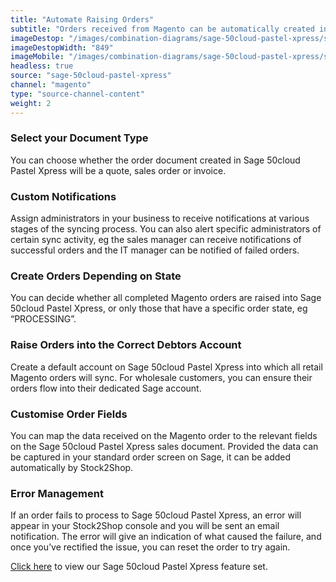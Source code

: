 ```yaml
---
title: "Automate Raising Orders"
subtitle: "Orders received from Magento can be automatically created in Sage 50cloud Pastel Xpress."
imageDestop: "/images/combination-diagrams/sage-50cloud-pastel-xpress/sage-50cloud-pastel-xpress-magento-orders.svg"
imageDestopWidth: "849"
imageMobile: "/images/combination-diagrams/sage-50cloud-pastel-xpress/sage-50cloud-pastel-xpress-magento-orders.svg"
headless: true
source: "sage-50cloud-pastel-xpress"
channel: "magento"
type: "source-channel-content"
weight: 2
---
```


### Select your Document Type
You can choose whether the order document created in Sage 50cloud Pastel Xpress will be a quote, sales order or invoice.

### Custom Notifications
Assign administrators in your business to receive notifications at various stages of the syncing process. You can also alert specific administrators of certain sync activity, eg the sales manager can receive notifications of successful orders and the IT manager can be notified of failed orders.

### Create Orders Depending on State
You can decide whether all completed Magento orders are raised into Sage 50cloud Pastel Xpress, or only those that have a specific order state, eg “PROCESSING”.

### Raise Orders into the Correct Debtors Account
Create a default account on Sage 50cloud Pastel Xpress into which all retail Magento orders will sync. For wholesale customers, you can ensure their orders flow into their dedicated Sage account.

### Customise Order Fields
You can map the data received on the Magento order to the relevant fields on the Sage 50cloud Pastel Xpress sales document. Provided the data can be captured in your standard order screen on Sage, it can be added automatically by Stock2Shop.

### Error Management
If an order fails to process to Sage 50cloud Pastel Xpress, an error will appear in your Stock2Shop console and you will be sent an email notification. The error will give an indication of what caused the failure, and once you’ve rectified the issue, you can reset the order to try again.

[Click here](/help/features/sage-50cloud-pastel-xpress/ "Sage 50cloud Pastel Xpress Features") to view our Sage 50cloud Pastel Xpress feature set.